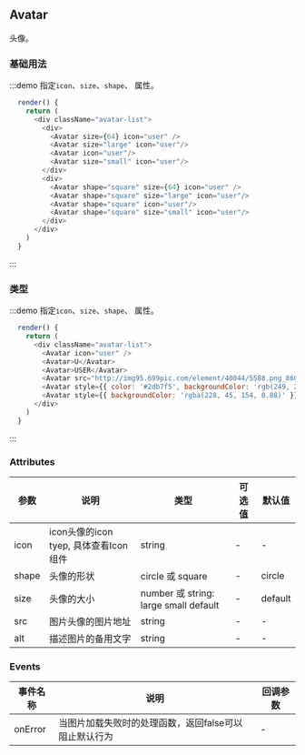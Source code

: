## Avatar 
头像。

### 基础用法

:::demo 指定`icon`、`size`、`shape`、 属性。

```js
  render() {
    return (
      <div className="avatar-list">
        <div>
          <Avatar size={64} icon="user" />
          <Avatar size="large" icon="user"/>
          <Avatar icon="user"/>
          <Avatar size="small" icon="user"/>
        </div>
        <div>
          <Avatar shape="square" size={64} icon="user" />
          <Avatar shape="square" size="large" icon="user"/>
          <Avatar shape="square" icon="user"/>
          <Avatar shape="square" size="small" icon="user"/>
        </div>
      </div>
    )
  }
```
:::

### 类型

:::demo 指定`icon`、`size`、`shape`、 属性。

```js
  render() {
    return (
      <div className="avatar-list">
        <Avatar icon="user" />
        <Avatar>U</Avatar>
        <Avatar>USER</Avatar>
        <Avatar src="http://img95.699pic.com/element/40044/5588.png_860.png" alt="my avatar" onError={()=>console.log('load error')}/>
        <Avatar style={{ color: '#2db7f5', backgroundColor: 'rgb(249, 232, 8)' }}>U</Avatar>
        <Avatar style={{ backgroundColor: 'rgba(228, 45, 154, 0.88)' }} icon="user" />
      </div>
    )
  }
```
:::

### Attributes
| 参数                | 说明                                   | 类型                                   | 可选值          | 默认值     | 
|------------------  |-------------------------------------   |----------------------------------     |-------------   |---------  |
| icon               |  icon头像的icon tyep, 具体查看Icon组件    | string                                |    -           |    -      |
| shape              |  头像的形状                              | circle 或 square                       |   -            | circle    |
| size               |  头像的大小                              | number 或 string: large small default  |    -           | default   |
| src                |  图片头像的图片地址                       | string                                 |    -           |    -     |
| alt                |  描述图片的备用文字                       | string                                 |   -            |   -      |


### Events
| 事件名称 | 说明 | 回调参数 |
|---------- |-------- |---------- |
| onError | 当图片加载失败时的处理函数，返回false可以阻止默认行为 |  - |

